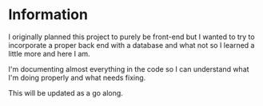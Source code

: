 <h1>Information</h1>

I originally planned this project to purely be front-end but I wanted to try to incorporate a proper back end with a database and what not so I learned a little more and here I am. 

I'm documenting almost everything in the code so I can understand what I'm doing properly and what needs fixing.

This will be updated as a go along. 